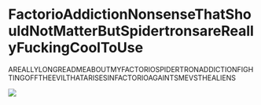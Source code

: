 # FactorioAddictionNonsenseThatShouldNotMatterButSpidertronsareReallyFuckingCoolToUse
AREALLYLONGREADMEABOUTMYFACTORIOSPIDERTRONADDICTIONFIGHTINGOFFTHEEVILTHATARISESINFACTORIOAGAINTSMEVSTHEALIENS

![](https://github.com/ZEROPOINTBRUH/ZEROPOINTBRUH/blob/main/random/factoryworker.gif?raw=true)
